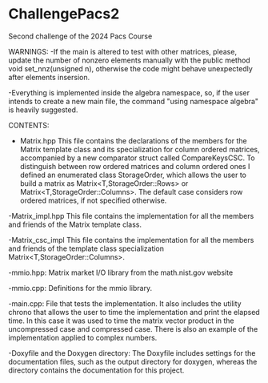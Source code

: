 # ChallengePacs2
Second challenge of the 2024 Pacs Course 

WARNINGS: 
-If the main is altered to test with other matrices, please, update the number of nonzero elements manually with the public method void set_nnz(unsigned n), otherwise the code might behave unexpectedly after elements insersion.

-Everything is implemented inside the algebra namespace, so, if the user intends to create a new main file, the command "using namespace algebra" is heavily suggested.

CONTENTS:

- Matrix.hpp
This file contains the declarations of the members for the Matrix template class and its specialization for column ordered matrices, accompanied by a new comparator struct called CompareKeysCSC.
To distinguish between row ordered matrices and column ordered ones I defined an enumerated class StorageOrder, which allows the user to build a matrix as Matrix<T,StorageOrder::Rows> or Matrix<T,StorageOrder::Columns>. The default case considers row ordered matrices, if not specified otherwise.

-Matrix_impl.hpp
This file contains the implementation for all the members and friends of the Matrix template class.

-Matrix_csc_impl
This file contains the implementation for all the members and friends of the template class specialization Matrix<T,StorageOrder::Columns>.

-mmio.hpp:
Matrix market I/O library from the math.nist.gov website

-mmio.cpp:
Definitions for the mmio library.

-main.cpp:
File that tests the implementation. It also includes the utility chrono that allows the user to time the implementation and print the elapsed time. In this case it was used to time the matrix vector product in the uncompressed case and compressed case.
There is also an example of the implementation applied to complex numbers.

-Doxyfile and the Doxygen directory:
The Doxyfile includes settings for the documentation files, such as the output directory for doxygen, whereas the directory contains the documentation for this project.